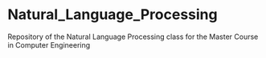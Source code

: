 # Natural_Language_Processing
Repository of the Natural Language Processing class for the Master Course in Computer Engineering
